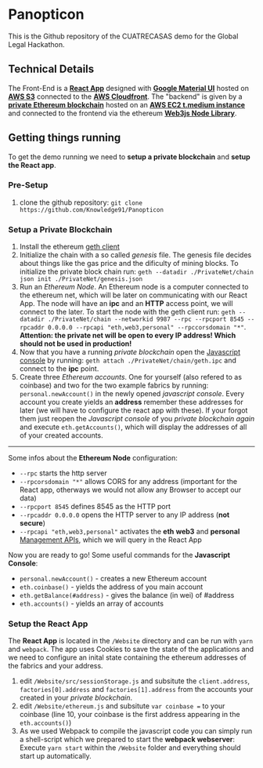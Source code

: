 # Panopticon
This is the Github repository of the CUATRECASAS demo for the Global Legal Hackathon. 

## Technical Details
The Front-End is a **[React App](https://reactjs.org)** designed with **[Google Material UI](https://material-ui-next.com)** hosted on **[AWS S3](https://aws.amazon.com/s3)** connected to the **[AWS Cloudfront](https://aws.amazon.com/cloudfront)**. The "backend" is given by a **[private Ethereum blockchain](https://www.ethereum.org/)** hosted on an **[AWS EC2 t.medium instance](https://aws.amazon.com/ec2/)** and connected to the frontend via the ethereum **[Web3js Node Library](https://web3js.readthedocs.io/)**. 
 
## Getting things running 
To get the demo running we need to **setup a private blockchain** and **setup the React app**.

### Pre-Setup
1. clone the github repository: `git clone https://github.com/Knowledge91/Panopticon`

### Setup a Private Blockchain
1. Install the ethereum [geth client](https://github.com/ethereum/go-ethereum/wiki/geth)
2. Initialize the chain with a so called *genesis* file. The genesis file decides about things like the gas price and the dificulty of mining blocks. To initialize the private block chain run:  `geth --datadir ./PrivateNet/chain json init ./PrivateNet/genesis.json` 
3. Run an *Ethereum Node*. An Ethereum node is a computer connected to the ethereum net, which will be later on communicating with our React App. The node will have an **ipc** and an **HTTP** access point, we will connect to the later. To start the node with the geth client run: `geth --datadir ./PrivateNet/chain --networkid 9987 --rpc --rpcport 8545 --rpcaddr 0.0.0.0 --rpcapi "eth,web3,personal" --rpccorsdomain "*"`. **Attention: the private net will be open to every IP address! Which should not be used in production!**
5. Now that you have a running *private blockchain* open the [Javascript console](https://github.com/ethereum/go-ethereum/wiki/JavaScript-Console) by running: `geth attach ./PrivateNet/chain/geth.ipc` and connect to the **ipc** point.
6. Create three *Ethereum accounts*. One for yourself (also refered to as coinbase) and two for the two example fabrics by running: `personal.newAccount()` in the newly opened *javascript console*. Every account you create yields an **address** remember these addresses for later (we will have to configure the react app with these). If your forgot them just reopen the *Javascript console* of you *private blockchain again* and execute `eth.getAccounts()`, which will display the addresses of all of your created accounts.

---

Some infos about the **Ethereum Node** configuration:
- `--rpc` starts the http server
- `--rpcorsdomain "*"` allows CORS for any address (important for the React app, otherways we would not allow any Browser to accept our data)
- `--rpcport 8545` defines 8545 as the HTTP port
- `--rpcaddr 0.0.0.0` opens the HTTP server to any IP address (**not secure**)
- `--rpcapi "eth,web3,personal"` activates the **eth** **web3** and **personal** [Management APIs](https://github.com/ethereum/go-ethereum/wiki/Management-API), which we will query in the React App

Now you are ready to go! 
Some useful commands for the **Javascript Console**:
- `personal.newAccount()` - creates a new Ethereum account
- `eth.coinbase()` - yields the address of you main account
- `eth.getBalance(#address)` - gives the balance (in wei) of #address
- `eth.accounts()` - yields an array of accounts

### Setup the React App
The **React App** is located in the `/Website` directory and can be run with `yarn` and `webpack`. The app uses Cookies to save the state of the applications and we need to configure an inital state containing the ethereum addresses of the fabrics and your address.
1. edit `/Website/src/sessionStorage.js` and subsitute the `client.address`, `factories[0].address` and `factories[1].address` from the accounts your created in your *private blockchain*.
2. edit `/Website/ethereum.js` and  subsitute `var coinbase =` to your coinbase (line 10, your coinbase is the first address appearing in the `eth.accounts()`)
3. As we used Webpack to compile the javascript code you can simply run a shell-script which we prepared to start the **webpack webserver**: Execute `yarn start` within the `/Website` folder and everything should start up automatically.
